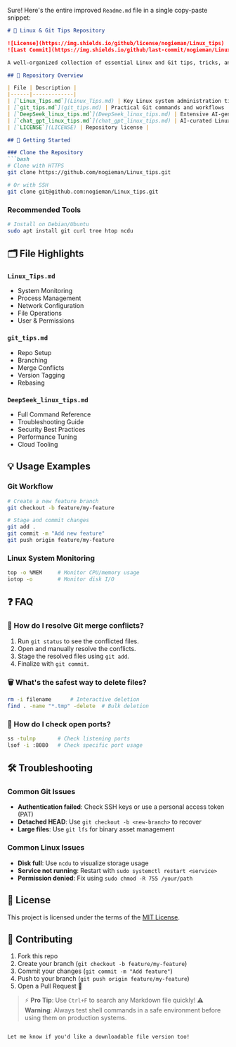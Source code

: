 Sure! Here's the entire improved `Readme.md` file in a single copy-paste snippet:

````markdown
# 🐧 Linux & Git Tips Repository

![License](https://img.shields.io/github/license/nogieman/Linux_tips)
![Last Commit](https://img.shields.io/github/last-commit/nogieman/Linux_tips)

A well-organized collection of essential Linux and Git tips, tricks, and best practices for everyday use and troubleshooting.

## 📁 Repository Overview

| File | Description |
|------|-------------|
| [`Linux_Tips.md`](Linux_Tips.md) | Key Linux system administration tips |
| [`git_tips.md`](git_tips.md) | Practical Git commands and workflows |
| [`DeepSeek_linux_tips.md`](DeepSeek_linux_tips.md) | Extensive AI-generated Linux/Git reference |
| [`chat_gpt_linux_tips.md`](chat_gpt_linux_tips.md) | AI-curated Linux troubleshooting guide |
| [`LICENSE`](LICENSE) | Repository license |

## 🚀 Getting Started

### Clone the Repository
```bash
# Clone with HTTPS
git clone https://github.com/nogieman/Linux_tips.git

# Or with SSH
git clone git@github.com:nogieman/Linux_tips.git
````

### Recommended Tools

```bash
# Install on Debian/Ubuntu
sudo apt install git curl tree htop ncdu
```

## 🗂️ File Highlights

### `Linux_Tips.md`

* System Monitoring
* Process Management
* Network Configuration
* File Operations
* User & Permissions

### `git_tips.md`

* Repo Setup
* Branching
* Merge Conflicts
* Version Tagging
* Rebasing

### `DeepSeek_linux_tips.md`

* Full Command Reference
* Troubleshooting Guide
* Security Best Practices
* Performance Tuning
* Cloud Tooling

## 💡 Usage Examples

### Git Workflow

```bash
# Create a new feature branch
git checkout -b feature/my-feature

# Stage and commit changes
git add .
git commit -m "Add new feature"
git push origin feature/my-feature
```

### Linux System Monitoring

```bash
top -o %MEM     # Monitor CPU/memory usage
iotop -o        # Monitor disk I/O
```

## ❓ FAQ

### 🔀 How do I resolve Git merge conflicts?

1. Run `git status` to see the conflicted files.
2. Open and manually resolve the conflicts.
3. Stage the resolved files using `git add`.
4. Finalize with `git commit`.

### 🗑️ What's the safest way to delete files?

```bash
rm -i filename      # Interactive deletion
find . -name "*.tmp" -delete  # Bulk deletion
```

### 🔎 How do I check open ports?

```bash
ss -tulnp       # Check listening ports
lsof -i :8080   # Check specific port usage
```

## 🛠️ Troubleshooting

### Common Git Issues

* **Authentication failed**: Check SSH keys or use a personal access token (PAT)
* **Detached HEAD**: Use `git checkout -b <new-branch>` to recover
* **Large files**: Use `git lfs` for binary asset management

### Common Linux Issues

* **Disk full**: Use `ncdu` to visualize storage usage
* **Service not running**: Restart with `sudo systemctl restart <service>`
* **Permission denied**: Fix using `sudo chmod -R 755 /your/path`

## 📜 License

This project is licensed under the terms of the [MIT License](LICENSE).

## 🤝 Contributing

1. Fork this repo
2. Create your branch (`git checkout -b feature/my-feature`)
3. Commit your changes (`git commit -m "Add feature"`)
4. Push to your branch (`git push origin feature/my-feature`)
5. Open a Pull Request 🚀

> ⚡ **Pro Tip**: Use `Ctrl+F` to search any Markdown file quickly!
> ⚠️ **Warning**: Always test shell commands in a safe environment before using them on production systems.

```

Let me know if you'd like a downloadable file version too!
```

